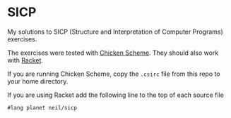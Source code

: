 SICP
====

My solutions to SICP (Structure and Interpretation of Computer Programs) 
exercises. 

The exercises were tested with [Chicken Scheme](http://www.call-cc.org/). They should also work with [Racket](http://racket-lang.org/).

If you are running Chicken Scheme, copy the `.csirc` file from this repo to your home directory.

If you are using Racket add the following line to the top of each source file

`#lang planet neil/sicp`

